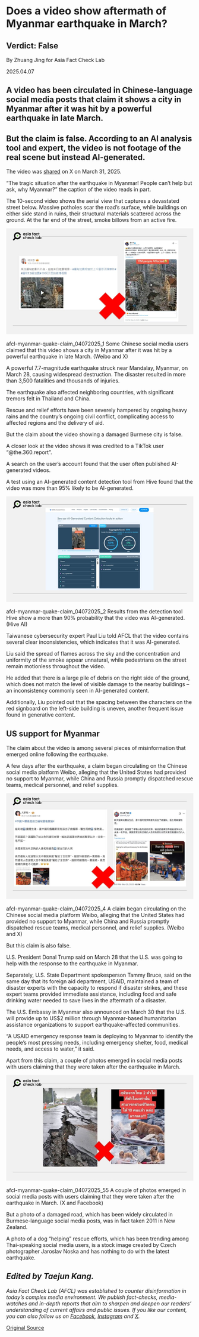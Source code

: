 # Does a video show aftermath of Myanmar earthquake in March?

## Verdict: False

By Zhuang Jing for Asia Fact Check Lab

2025.04.07

## A video has been circulated in Chinese-language social media posts that claim it shows a city in Myanmar after it was hit by a powerful earthquake in late March.

## But the claim is false. According to an AI analysis tool and expert, the video is not footage of the real scene but instead AI-generated.

The video was [shared](https://x.com/showreal_me/status/1906672150431289646) on X on March 31, 2025.

“The tragic situation after the earthquake in Myanmar! People can’t help but ask, why Myanmar?” the caption of the video reads in part.

The 10-second video shows the aerial view that captures a devastated street below. Massive potholes scar the road’s surface, while buildings on either side stand in ruins, their structural materials scattered across the ground. At the far end of the street, smoke billows from an active fire.

![Some Chinese social media users claimed that this video shows a city in Myanmar after it was hit by a powerful earthquake in late March.](images/7LZ4RXSUGJGOXGAZX7XSMADH3I.jpg)

afcl-myanmar-quake-claim\_04072025\_1 Some Chinese social media users claimed that this video shows a city in Myanmar after it was hit by a powerful earthquake in late March. (Weibo and X)

​A powerful 7.7-magnitude earthquake struck near Mandalay, Myanmar, on March 28, causing widespread destruction. The disaster resulted in more than 3,500 fatalities and thousands of injuries.

The earthquake also affected neighboring countries, with significant tremors felt in Thailand and China.

Rescue and relief efforts have been severely hampered by ongoing heavy rains and the country’s ongoing civil conflict, complicating access to affected regions and the delivery of aid.

But the claim about the video showing a damaged Burmese city is false.

A closer look at the video shows it was credited to a TikTok user “@the.360.report”.

A search on the user’s account found that the user often published AI-generated videos.

A test using an AI-generated content detection tool from Hive found that the video was more than 95% likely to be AI-generated.

![Results from the detection tool Hive show a more than 90% probability that the video was AI-generated.](images/UUDFVC7ANNE2XCFD2RK6L2I3ZM.jpg)

afcl-myanmar-quake-claim\_04072025\_2 Results from the detection tool Hive show a more than 90% probability that the video was AI-generated. (Hive AI)

Taiwanese cybersecurity expert Paul Liu told AFCL that the video contains several clear inconsistencies, which indicates that it was AI-generated.

Liu said the spread of flames across the sky and the concentration and uniformity of the smoke appear unnatural, while pedestrians on the street remain motionless throughout the video.

He added that there is a large pile of debris on the right side of the ground, which does not match the level of visible damage to the nearby buildings – an inconsistency commonly seen in AI-generated content.

Additionally, Liu pointed out that the spacing between the characters on the red signboard on the left-side building is uneven, another frequent issue found in generative content.

## US support for Myanmar

The claim about the video is among several pieces of misinformation that emerged online following the earthquake.

A few days after the earthquake, a claim began circulating on the Chinese social media platform Weibo, alleging that the United States had provided no support to Myanmar, while China and Russia promptly dispatched rescue teams, medical personnel, and relief supplies.

![a claim began circulating on the Chinese social media platform Weibo, alleging that the United States had provided no support to Myanmar, while China and Russia promptly dispatched rescue teams, medical personnel, and relief supplies.](images/L3XWZZVRXZGKZCVCD5XEG2PEIE.jpg)

afcl-myanmar-quake-claim\_04072025\_4 A claim began circulating on the Chinese social media platform Weibo, alleging that the United States had provided no support to Myanmar, while China and Russia promptly dispatched rescue teams, medical personnel, and relief supplies. (Weibo and X)

But this claim is also false.

U.S. President Donal Trump said on March 28 that the U.S. was going to help with the response to the earthquake in Myanmar.

Separately, U.S. State Department spokesperson Tammy Bruce, said on the same day that its foreign aid department, USAID, maintained a team of disaster experts with the capacity to respond if disaster strikes, and these expert teams provided immediate assistance, including food and safe drinking water needed to save lives in the aftermath of a disaster.

The U.S. Embassy in Myanmar also announced on March 30 that the U.S. will provide up to US$2 million through Myanmar-based humanitarian assistance organizations to support earthquake-affected communities.

“A USAID emergency response team is deploying to Myanmar to identify the people’s most pressing needs, including emergency shelter, food, medical needs, and access to water,” it said.

Apart from this claim, a couple of photos emerged in social media posts with users claiming that they were taken after the earthquake in March.

![A couple of photos emerged in social media posts with users claiming that they were taken after the earthquake in March.](images/AY23WAP7XZGTLAHJOEM6YPCQS4.jpg)

afcl-myanmar-quake-claim\_04072025\_55 A couple of photos emerged in social media posts with users claiming that they were taken after the earthquake in March. (X and Facebook)

But a photo of a damaged road, which has been widely circulated in Burmese-language social media posts, was in fact taken 2011 in New Zealand.

A photo of a dog “helping” rescue efforts, which has been trending among Thai-speaking social media users, is a stock image created by Czech photographer Jaroslav Noska and has nothing to do with the latest earthquake.

## *Edited by Taejun Kang.*

*Asia Fact Check Lab (AFCL) was established to counter disinformation in today’s complex media environment. We publish fact-checks, media-watches and in-depth reports that aim to sharpen and deepen our readers’ understanding of current affairs and public issues. If you like our content, you can also follow us on* [*Facebook*](https://www.facebook.com/asiafactchecklabcn)*,* [*Instagram*](https://www.instagram.com/asiafactchecklab/) *and* [*X*](https://twitter.com/AFCL_eng)*.*



[Original Source](https://www.rfa.org/english/factcheck/2025/04/07/afcl-ai-video-myanmar-quake/)